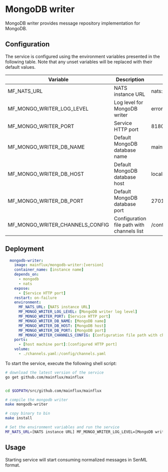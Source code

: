 # MongoDB writer

MongoDB writer provides message repository implementation for MongoDB.

## Configuration

The service is configured using the environment variables presented in the
following table. Note that any unset variables will be replaced with their
default values.

| Variable                        | Description                                | Default               |
|---------------------------------|--------------------------------------------|-----------------------|
| MF_NATS_URL                     | NATS instance URL                          | nats://localhost:4222 |
| MF_MONGO_WRITER_LOG_LEVEL       | Log level for MongoDB writer               | error                 |
| MF_MONGO_WRITER_PORT            | Service HTTP port                          | 8180                  |
| MF_MONGO_WRITER_DB_NAME         | Default MongoDB database name              | mainflux              |
| MF_MONGO_WRITER_DB_HOST         | Default MongoDB database host              | localhost             |
| MF_MONGO_WRITER_DB_PORT         | Default MongoDB database port              | 27017                 |
| MF_MONGO_WRITER_CHANNELS_CONFIG | Configuration file path with channels list | /config/channels.toml |

## Deployment

```yaml
  mongodb-writer:
    image: mainflux/mongodb-writer:[version]
    container_name: [instance name]
    depends_on:
      - mongodb
      - nats
    expose:
      - [Service HTTP port]
    restart: on-failure
    environment:
      MF_NATS_URL: [NATS instance URL]
      MF_MONGO_WRITER_LOG_LEVEL: [MongoDB writer log level]
      MF_MONGO_WRITER_PORT: [Service HTTP port]
      MF_MONGO_WRITER_DB_NAME: [MongoDB name]
      MF_MONGO_WRITER_DB_HOST: [MongoDB host]
      MF_MONGO_WRITER_DB_PORT: [MongoDB port]
      MF_MONGO_WRITER_CHANNELS_CONFIG: [Configuration file path with channels list]
    ports:
      - [host machine port]:[configured HTTP port]
    volume:
      - ./channels.yaml:/config/channels.yaml
```

To start the service, execute the following shell script:

```bash
# download the latest version of the service
go get github.com/mainflux/mainflux


cd $GOPATH/src/github.com/mainflux/mainflux

# compile the mongodb writer
make mongodb-writer

# copy binary to bin
make install

# Set the environment variables and run the service
MF_NATS_URL=[NATS instance URL] MF_MONGO_WRITER_LOG_LEVEL=[MongoDB writer log level] MF_MONGO_WRITER_PORT=[Service HTTP port] MF_MONGO_WRITER_DB_NAME=[MongoDB database name] MF_MONGO_WRITER_DB_HOST=[MongoDB database host] MF_MONGO_WRITER_DB_PORT=[MongoDB database port] MF_MONGO_WRITER_CHANNELS_CONFIG=[Configuration file path with channels list] $GOBIN/mainflux-mongodb-writer
```

## Usage

Starting service will start consuming normalized messages in SenML format.
